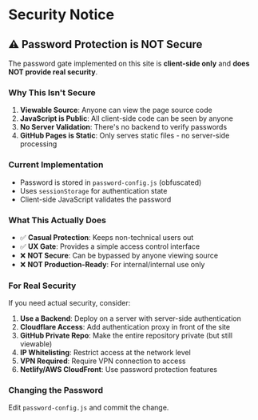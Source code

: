 # Security Notice

## ⚠️ Password Protection is NOT Secure

The password gate implemented on this site is **client-side only** and **does NOT provide real security**.

### Why This Isn't Secure

1. **Viewable Source**: Anyone can view the page source code
2. **JavaScript is Public**: All client-side code can be seen by anyone
3. **No Server Validation**: There's no backend to verify passwords
4. **GitHub Pages is Static**: Only serves static files - no server-side processing

### Current Implementation

- Password is stored in `password-config.js` (obfuscated)
- Uses `sessionStorage` for authentication state
- Client-side JavaScript validates the password

### What This Actually Does

- ✅ **Casual Protection**: Keeps non-technical users out
- ✅ **UX Gate**: Provides a simple access control interface
- ❌ **NOT Secure**: Can be bypassed by anyone viewing source
- ❌ **NOT Production-Ready**: For internal/internal use only

### For Real Security

If you need actual security, consider:

1. **Use a Backend**: Deploy on a server with server-side authentication
2. **Cloudflare Access**: Add authentication proxy in front of the site
3. **GitHub Private Repo**: Make the entire repository private (but still viewable)
4. **IP Whitelisting**: Restrict access at the network level
5. **VPN Required**: Require VPN connection to access
6. **Netlify/AWS CloudFront**: Use password protection features

### Changing the Password

Edit `password-config.js` and commit the change.

